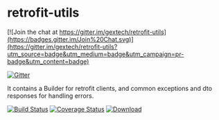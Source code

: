 retrofit-utils
===============

[![Join the chat at https://gitter.im/gextech/retrofit-utils](https://badges.gitter.im/Join%20Chat.svg)](https://gitter.im/gextech/retrofit-utils?utm_source=badge&utm_medium=badge&utm_campaign=pr-badge&utm_content=badge)

[![Gitter](https://badges.gitter.im/Join%20Chat.svg)](https://gitter.im/gextech/retrofit-utils?utm_source=badge&utm_medium=badge&utm_campaign=pr-badge&utm_content=badge)

It contains a Builder for retrofit clients, and common exceptions and dto responses for handling errors. 

[![Build Status](https://travis-ci.org/gextech/retrofit-utils.svg?branch=master)](https://travis-ci.org/gextech/retrofit-utils)
[![Coverage Status](https://img.shields.io/coveralls/gextech/retrofit-utils.svg)](https://coveralls.io/r/gextech/retrofit-utils?branch=master)
[ ![Download](https://api.bintray.com/packages/gextech/oss/retrofit-utils/images/download.svg) ](https://bintray.com/gextech/oss/retrofit-utils/_latestVersion)
